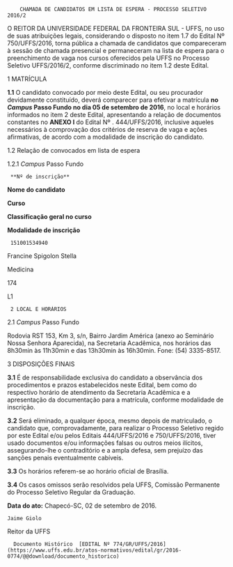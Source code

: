         CHAMADA DE CANDIDATOS EM LISTA DE ESPERA - PROCESSO SELETIVO 2016/2  

O REITOR DA UNIVERSIDADE FEDERAL DA FRONTEIRA SUL - UFFS, no uso de suas atribuições legais, considerando o disposto no item 1.7 do Edital Nº 750/UFFS/2016, torna pública a chamada de candidatos que compareceram à sessão de chamada presencial e permaneceram na lista de espera para o preenchimento de vaga nos cursos oferecidos pela UFFS no Processo Seletivo UFFS/2016/2, conforme discriminado no item 1.2 deste Edital.

 1 MATRÍCULA

 **1.1** O candidato convocado por meio deste Edital, ou seu procurador devidamente constituído, deverá comparecer para efetivar a matrícula **no *Campus* Passo Fundo no dia 05 de setembro de 2016**, no local e horários informados no item 2 deste Edital, apresentando a relação de documentos constantes no **ANEXO I** do Edital Nº . 444/UFFS/2016, inclusive aqueles necessários à comprovação dos critérios de reserva de vaga e ações afirmativas, de acordo com a modalidade de inscrição do candidato.

 1.2 Relação de convocados em lista de espera

 1.2.1 *Campus* Passo Fundo

     **Nº de inscrição**

   **Nome do candidato**

   **Curso**

   **Classificação geral no curso**

   **Modalidade de inscrição**

     151001534940

   Francine Spigolon Stella

   Medicina

   174

   L1

     2 LOCAL E HORÁRIOS

 2.1 *Campus* Passo Fundo

 Rodovia RST 153, Km 3, s/n, Bairro Jardim América (anexo ao Seminário Nossa Senhora Aparecida), na Secretaria Acadêmica, nos horários das 8h30min às 11h30min e das 13h30min às 16h30min. Fone: (54) 3335-8517.

 3 DISPOSIÇÕES FINAIS

 **3.1** É de responsabilidade exclusiva do candidato a observância dos procedimentos e prazos estabelecidos neste Edital, bem como do respectivo horário de atendimento da Secretaria Acadêmica e a apresentação da documentação para a matrícula, conforme modalidade de inscrição.

 **3.2** Será eliminado, a qualquer época, mesmo depois de matriculado, o candidato que, comprovadamente, para realizar o Processo Seletivo regido por este Edital e/ou pelos Editais 444/UFFS/2016 e 750/UFFS/2016, tiver usado documentos e/ou informações falsas ou outros meios ilícitos, assegurando-lhe o contraditório e a ampla defesa, sem prejuízo das sanções penais eventualmente cabíveis.

 **3.3** Os horários referem-se ao horário oficial de Brasília.

 **3.4** Os casos omissos serão resolvidos pela UFFS, Comissão Permanente do Processo Seletivo Regular da Graduação.

  

   **Data do ato:** Chapecó-SC, 02 de setembro de 2016.   
 

    Jaime Giolo   
 Reitor da UFFS 

      Documento Histórico  [EDITAL Nº 774/GR/UFFS/2016](https://www.uffs.edu.br/atos-normativos/edital/gr/2016-0774/@@download/documento_historico)     
      